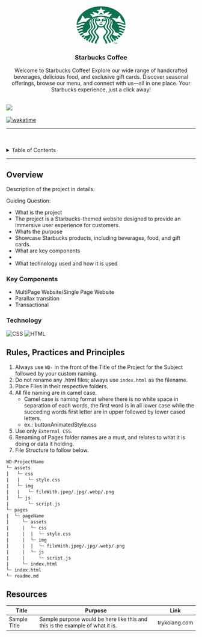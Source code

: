 <a name="readme-top">

<br/>

<br />
<div align="center">
  <a href="https://github.com/zyx-0314/">
  <!-- TODO: If you want to add logo or banner you can add it here -->
    <img src="assets/img/LOGO.png" alt="Nyebe" width="130" height="100">
  </a>
<!-- TODO: Change Title to the name of the title of your Project -->
  <h3 align="center">Starbucks Coffee</h3>
</div>
<!-- TODO: Make a short description -->
<div align="center">
 Welcome to Starbucks Coffee! Explore our wide range of handcrafted beverages, delicious food, and exclusive gift cards. Discover seasonal offerings, browse our menu, and connect with us—all in one place. Your Starbucks experience, just a click away!
</div>

<br />

<!-- TODO: Change the zyx-0314 into your github username  -->
<!-- TODO: Change the WD-Template-Project into the same name of your folder -->
![](https://visit-counter.vercel.app/counter.png?page=zyx-0314/WD-Template-Project)


[![wakatime](https://wakatime.com/badge/user/15cb8e1d-e6bf-4f22-b292-90e995925fd6/project/5897fae2-7240-4fbe-aa04-1fa97f1739a2.svg)](https://wakatime.com/badge/user/15cb8e1d-e6bf-4f22-b292-90e995925fd6/project/5897fae2-7240-4fbe-aa04-1fa97f1739a2)


---



<br />
<br />

<!-- TODO: If you want to add more layers for your readme -->
<details>
  <summary>Table of Contents</summary>
  <ol>
    <li>
      <a href="#overview">Menu</a>
      <ol>
        <li>
          <a href="#key-components">Giftcards</a>
        </li>
        <li>
          <a href="#technology">About</a>
        </li>
      </ol>
    </li>
    <li>
      <a href="#rule,-practices-and-principles">Contact</a>
    </li>
    <li>
      <a href="#resources">Home</a>
    </li>
  </ol>
</details>

---

## Overview

<!-- TODO: To be changed -->
<!-- The following are just sample -->
Description of the project in details.

Guiding Question:
- What is the project
- The project is a Starbucks-themed website designed to provide an immersive user experience for customers.
- Whats the purpose
- Showcase Starbucks products, including beverages, food, and gift cards.
- What are key components
- 
- What technology used and how it is used

### Key Components
<!-- TODO: List of Key Components -->
<!-- The following are just sample -->
- MultiPage Website/Single Page Website
- Parallax transition
- Transactional

### Technology
<!-- TODO: List of Technology Used -->
![CSS](https://img.shields.io/badge/CSS-1572B6?style=for-the-badge&logo=css3&logoColor=white)
![HTML](https://img.shields.io/badge/HTML-E34F26?style=for-the-badge&logo=html5&logoColor=white)

## Rules, Practices and Principles
1. Always use `WD-` in the front of the Title of the Project for the Subject followed by your custom naming.
2. Do not rename any .html files; always use `index.html` as the filename.
3. Place Files in their respective folders.
4. All file naming are in camel case.
   - Camel case is naming format where there is no white space in separation of each words, the first word is in all lower case while the succeding words first letter are in upper followed by lower cased letters.
   - ex.: buttonAnimatedStyle.css
5. Use only `External CSS`.
6. Renaming of Pages folder names are a must, and relates to what it is doing or data it holding.
7. File Structure to follow below.

```
WD-ProjectName
└─ assets
|   └─ css
|   |   └─ style.css
|   └─ img
|   |   └─ fileWith.jpeg/.jpg/.webp/.png
|   └─ js
|       └─ script.js
└─ pages
|  └─ pageName
|     └─ assets
|     |  └─ css
|     |  |  └─ style.css
|     |  └─ img
|     |  |  └─ fileWith.jpeg/.jpg/.webp/.png
|     |  └─ js
|     |     └─ script.js
|     └─ index.html
└─ index.html
└─ readme.md
```

## Resources

<!-- TODO: Add References -->
| Title | Purpose | Link |
|-|-|-|
| Sample Title | Sample purpose would be here like this and this is the example of what it is. | trykolang.com |
